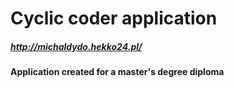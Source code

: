 # Cyclic coder application

##### http://michaldydo.hekko24.pl/

#### Application created for a master's degree diploma
